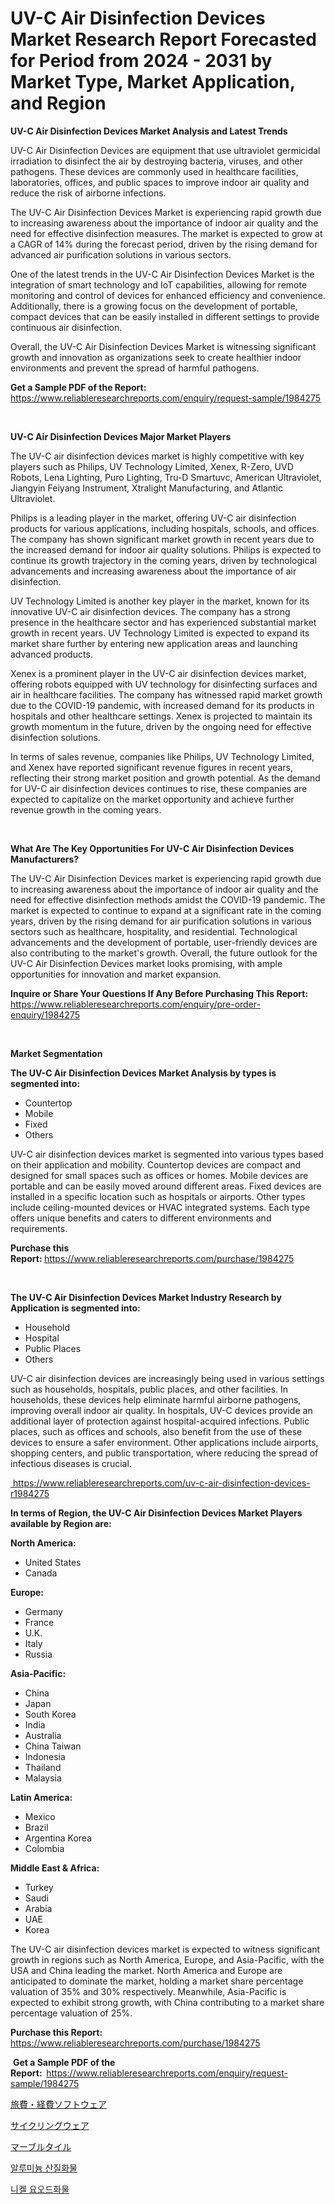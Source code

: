 <p><h1>UV-C Air Disinfection Devices Market Research Report Forecasted for Period from 2024 -  2031 by Market Type, Market Application, and Region</h1></p><p><strong>UV-C Air Disinfection Devices Market Analysis and Latest Trends</strong></p>
<p><p>UV-C Air Disinfection Devices are equipment that use ultraviolet germicidal irradiation to disinfect the air by destroying bacteria, viruses, and other pathogens. These devices are commonly used in healthcare facilities, laboratories, offices, and public spaces to improve indoor air quality and reduce the risk of airborne infections.</p><p>The UV-C Air Disinfection Devices Market is experiencing rapid growth due to increasing awareness about the importance of indoor air quality and the need for effective disinfection measures. The market is expected to grow at a CAGR of 14% during the forecast period, driven by the rising demand for advanced air purification solutions in various sectors.</p><p>One of the latest trends in the UV-C Air Disinfection Devices Market is the integration of smart technology and IoT capabilities, allowing for remote monitoring and control of devices for enhanced efficiency and convenience. Additionally, there is a growing focus on the development of portable, compact devices that can be easily installed in different settings to provide continuous air disinfection.</p><p>Overall, the UV-C Air Disinfection Devices Market is witnessing significant growth and innovation as organizations seek to create healthier indoor environments and prevent the spread of harmful pathogens.</p></p>
<p><strong>Get a Sample PDF of the Report:&nbsp;</strong> <a href="https://www.reliableresearchreports.com/enquiry/request-sample/1984275">https://www.reliableresearchreports.com/enquiry/request-sample/1984275</a></p>
<p>&nbsp;</p>
<p><strong>UV-C Air Disinfection Devices Major Market Players</strong></p>
<p><p>The UV-C air disinfection devices market is highly competitive with key players such as Philips, UV Technology Limited, Xenex, R-Zero, UVD Robots, Lena Lighting, Puro Lighting, Tru-D Smartuvc, American Ultraviolet, Jiangyin Feiyang Instrument, Xtralight Manufacturing, and Atlantic Ultraviolet.</p><p>Philips is a leading player in the market, offering UV-C air disinfection products for various applications, including hospitals, schools, and offices. The company has shown significant market growth in recent years due to the increased demand for indoor air quality solutions. Philips is expected to continue its growth trajectory in the coming years, driven by technological advancements and increasing awareness about the importance of air disinfection.</p><p>UV Technology Limited is another key player in the market, known for its innovative UV-C air disinfection devices. The company has a strong presence in the healthcare sector and has experienced substantial market growth in recent years. UV Technology Limited is expected to expand its market share further by entering new application areas and launching advanced products.</p><p>Xenex is a prominent player in the UV-C air disinfection devices market, offering robots equipped with UV technology for disinfecting surfaces and air in healthcare facilities. The company has witnessed rapid market growth due to the COVID-19 pandemic, with increased demand for its products in hospitals and other healthcare settings. Xenex is projected to maintain its growth momentum in the future, driven by the ongoing need for effective disinfection solutions.</p><p>In terms of sales revenue, companies like Philips, UV Technology Limited, and Xenex have reported significant revenue figures in recent years, reflecting their strong market position and growth potential. As the demand for UV-C air disinfection devices continues to rise, these companies are expected to capitalize on the market opportunity and achieve further revenue growth in the coming years.</p></p>
<p>&nbsp;</p>
<p><strong>What Are The Key Opportunities For UV-C Air Disinfection Devices Manufacturers?</strong></p>
<p><p>The UV-C Air Disinfection Devices market is experiencing rapid growth due to increasing awareness about the importance of indoor air quality and the need for effective disinfection methods amidst the COVID-19 pandemic. The market is expected to continue to expand at a significant rate in the coming years, driven by the rising demand for air purification solutions in various sectors such as healthcare, hospitality, and residential. Technological advancements and the development of portable, user-friendly devices are also contributing to the market's growth. Overall, the future outlook for the UV-C Air Disinfection Devices market looks promising, with ample opportunities for innovation and market expansion.</p></p>
<p><strong>Inquire or Share Your Questions If Any Before Purchasing This Report:</strong> <a href="https://www.reliableresearchreports.com/enquiry/pre-order-enquiry/1984275">https://www.reliableresearchreports.com/enquiry/pre-order-enquiry/1984275</a></p>
<p>&nbsp;</p>
<p><strong>Market Segmentation</strong></p>
<p><strong>The UV-C Air Disinfection Devices Market Analysis by types is segmented into:</strong></p>
<p><ul><li>Countertop</li><li>Mobile</li><li>Fixed</li><li>Others</li></ul></p>
<p><p>UV-C air disinfection devices market is segmented into various types based on their application and mobility. Countertop devices are compact and designed for small spaces such as offices or homes. Mobile devices are portable and can be easily moved around different areas. Fixed devices are installed in a specific location such as hospitals or airports. Other types include ceiling-mounted devices or HVAC integrated systems. Each type offers unique benefits and caters to different environments and requirements.</p></p>
<p><strong>Purchase this Report:&nbsp;</strong><a href="https://www.reliableresearchreports.com/purchase/1984275">https://www.reliableresearchreports.com/purchase/1984275</a></p>
<p>&nbsp;</p>
<p><strong>The UV-C Air Disinfection Devices Market Industry Research by Application is segmented into:</strong></p>
<p><ul><li>Household</li><li>Hospital</li><li>Public Places</li><li>Others</li></ul></p>
<p><p>UV-C air disinfection devices are increasingly being used in various settings such as households, hospitals, public places, and other facilities. In households, these devices help eliminate harmful airborne pathogens, improving overall indoor air quality. In hospitals, UV-C devices provide an additional layer of protection against hospital-acquired infections. Public places, such as offices and schools, also benefit from the use of these devices to ensure a safer environment. Other applications include airports, shopping centers, and public transportation, where reducing the spread of infectious diseases is crucial.</p></p>
<p><a href="https://www.reliableresearchreports.com/uv-c-air-disinfection-devices-r1984275">&nbsp;https://www.reliableresearchreports.com/uv-c-air-disinfection-devices-r1984275</a></p>
<p><strong>In terms of Region, the UV-C Air Disinfection Devices Market Players available by Region are:</strong></p>
<p>
    <p> <strong> North America: </strong>
        <ul>
            <li>United States</li>
            <li>Canada</li>
        </ul>
        </p> 
    <p> <strong> Europe: </strong>
        <ul>
            <li>Germany</li>
            <li>France</li>
            <li>U.K.</li>
            <li>Italy</li>
            <li>Russia</li>
        </ul>
        </p> 
    <p> <strong> Asia-Pacific: </strong>
        <ul>
            <li>China</li>
            <li>Japan</li>
            <li>South Korea</li>
            <li>India</li>
            <li>Australia</li>
            <li>China Taiwan</li>
            <li>Indonesia</li>
            <li>Thailand</li>
            <li>Malaysia</li>
        </ul>
        </p> 
    <p> <strong> Latin America: </strong>
        <ul>
            <li>Mexico</li>
            <li>Brazil</li>
            <li>Argentina Korea</li>
            <li>Colombia</li>
        </ul>
        </p> 
    <p> <strong> Middle East & Africa: </strong>
        <ul>
            <li>Turkey</li>
            <li>Saudi</li>
            <li>Arabia</li>
            <li>UAE</li>
            <li>Korea</li>
        </ul>
    </p>
    </p>
<p><p>The UV-C air disinfection devices market is expected to witness significant growth in regions such as North America, Europe, and Asia-Pacific, with the USA and China leading the market. North America and Europe are anticipated to dominate the market, holding a market share percentage valuation of 35% and 30% respectively. Meanwhile, Asia-Pacific is expected to exhibit strong growth, with China contributing to a market share percentage valuation of 25%.</p></p>
<p><strong>Purchase this Report: </strong><a href="https://www.reliableresearchreports.com/purchase/1984275">https://www.reliableresearchreports.com/purchase/1984275</a></p>
<p>&nbsp;<strong>Get a Sample PDF of the Report:&nbsp;&nbsp;</strong><a href="https://www.reliableresearchreports.com/enquiry/request-sample/1984275">https://www.reliableresearchreports.com/enquiry/request-sample/1984275</a></p>
<p><strong></strong></p>
<p><p><a href="https://github.com/CarlieShields/Market-Research-Report-List-1/blob/main/248788645289.md">旅費・経費ソフトウェア</a></p><p><a href="https://medium.com/@jarredmertz53/%E3%82%B5%E3%82%A4%E3%82%AF%E3%83%AA%E3%83%B3%E3%82%B0%E3%82%A6%E3%82%A7%E3%82%A2%E5%B8%82%E5%A0%B4-%E6%88%90%E5%8A%9F%E3%81%99%E3%82%8B%E3%83%93%E3%82%B8%E3%83%8D%E3%82%B9%E6%88%A6%E7%95%A5%E3%81%AE%E9%8D%B52031%E5%B9%B4%E3%81%BE%E3%81%A7%E3%81%AE%E4%BA%88%E6%B8%AC-92fc79d3e521">サイクリングウェア</a></p><p><a href="https://medium.com/@thomasbaker655/%E5%A4%A7%E7%90%86%E7%9F%B3%E3%82%BF%E3%82%A4%E3%83%AB%E5%B8%82%E5%A0%B4%E3%81%AF%E5%B8%82%E5%A0%B4%E3%82%B7%E3%82%A7%E3%82%A2-%E5%B8%82%E5%A0%B4%E3%83%88%E3%83%AC%E3%83%B3%E3%83%89-%E5%B8%82%E5%A0%B4%E6%88%90%E9%95%B7%E3%81%AB%E9%96%A2%E3%81%99%E3%82%8B%E6%83%85%E5%A0%B1%E3%82%92%E6%8F%90%E4%BE%9B%E3%81%97%E3%81%BE%E3%81%99-100395c01437">マーブルタイル</a></p><p><a href="https://medium.com/@seanturner6262/%EC%95%8C%EB%A3%A8%EB%AF%B8%EB%8A%84-%EC%98%A5%EC%8B%9C%EB%82%98%EC%9D%B4%ED%8A%B8%EB%9D%BC%EC%9D%B4%EB%93%9C-%EC%8B%9C%EC%9E%A5-%EC%A0%90%EC%9C%A0%EC%9C%A8-%EB%B3%80%ED%99%94-%EB%B0%8F-%EC%8B%9C%EC%9E%A5-%EC%84%B1%EC%9E%A5-%EB%8F%99%ED%96%A5-2024%EB%85%84-2031%EB%85%84-8e4d9113fb80">알루미늄 산질화물</a></p><p><a href="https://medium.com/@heatherelasquez5675/%EB%8B%88%EC%BC%88-%EC%9A%94%EC%98%A4%EB%93%9C%ED%99%94%EB%AC%BC-%EC%8B%9C%EC%9E%A5-%EC%84%B1%EA%B3%B5%EC%A0%81%EC%9D%B8-%EB%B9%84%EC%A6%88%EB%8B%88%EC%8A%A4-%EC%A0%84%EB%9E%B5%EC%9D%98-%ED%95%B5%EC%8B%AC-2031%EB%85%84%EA%B9%8C%EC%A7%80-%EC%98%88%EC%B8%A1%ED%95%98%EA%B8%B0-fd76cbbcc7f1">니켈 요오드화물</a></p></p>